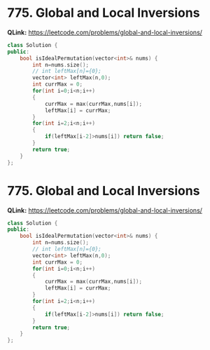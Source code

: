 # 775. Global and Local Inversions
**QLink:** https://leetcode.com/problems/global-and-local-inversions/

```c++
class Solution {
public:
    bool isIdealPermutation(vector<int>& nums) {
        int n=nums.size();
        // int leftMax[n]={0};
        vector<int> leftMax(n,0);
        int currMax = 0;
        for(int i=0;i<n;i++)
        {
            currMax = max(currMax,nums[i]);
            leftMax[i] = currMax;
        }
        for(int i=2;i<n;i++)
        {
            if(leftMax[i-2]>nums[i]) return false;
        }
        return true;
    }
};
```
# 775. Global and Local Inversions
**QLink:** https://leetcode.com/problems/global-and-local-inversions/

```c++
class Solution {
public:
    bool isIdealPermutation(vector<int>& nums) {
        int n=nums.size();
        // int leftMax[n]={0};
        vector<int> leftMax(n,0);
        int currMax = 0;
        for(int i=0;i<n;i++)
        {
            currMax = max(currMax,nums[i]);
            leftMax[i] = currMax;
        }
        for(int i=2;i<n;i++)
        {
            if(leftMax[i-2]>nums[i]) return false;
        }
        return true;
    }
};
```
